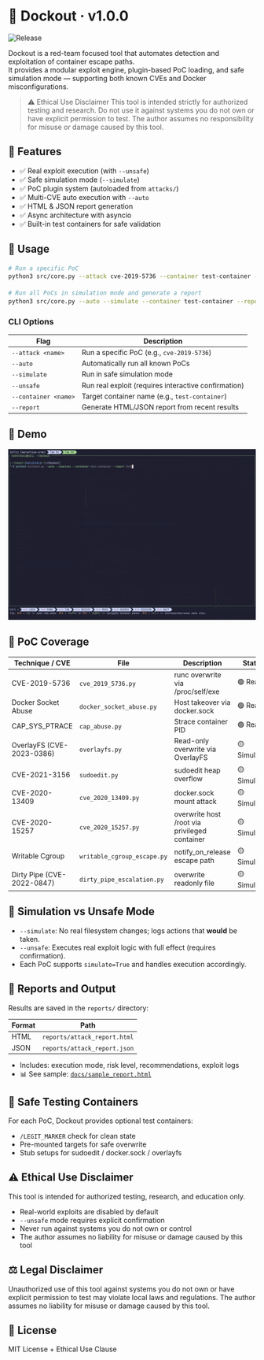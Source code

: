 # 🐳 Dockout · v1.0.0
![Release](https://img.shields.io/github/v/release/schoi1337/dockout?style=flat-square)

Dockout is a red-team focused tool that automates detection and exploitation of container escape paths.  
It provides a modular exploit engine, plugin-based PoC loading, and safe simulation mode — supporting both known CVEs and Docker misconfigurations.

> ⚠️ Ethical Use Disclaimer
This tool is intended strictly for authorized testing and research.
Do not use it against systems you do not own or have explicit permission to test.
The author assumes no responsibility for misuse or damage caused by this tool.



## 🚀 Features

- ✅ Real exploit execution (with `--unsafe`)
- ✅ Safe simulation mode (`--simulate`)
- ✅ PoC plugin system (autoloaded from `attacks/`)
- ✅ Multi-CVE auto execution with `--auto`
- ✅ HTML & JSON report generation
- ✅ Async architecture with asyncio
- ✅ Built-in test containers for safe validation


## 🧠 Usage

```bash
# Run a specific PoC
python3 src/core.py --attack cve-2019-5736 --container test-container --unsafe

# Run all PoCs in simulation mode and generate a report
python3 src/core.py --auto --simulate --container test-container --report html
```

### CLI Options

| Flag | Description |
|------|-------------|
| `--attack <name>` | Run a specific PoC (e.g., `cve-2019-5736`) |
| `--auto` | Automatically run all known PoCs |
| `--simulate` | Run in safe simulation mode |
| `--unsafe` | Run real exploit (requires interactive confirmation) |
| `--container <name>` | Target container name (e.g., `test-container`) |
| `--report` | Generate HTML/JSON report from recent results |

## 🎥 Demo

![Simulated Demo](docs/simulated_demo.gif)


## 🔬 PoC Coverage

| Technique / CVE              | File                           | Description                                 | Status        |
|-----------------------------|--------------------------------|---------------------------------------------|---------------|
| CVE-2019-5736               | `cve_2019_5736.py`             | runc overwrite via /proc/self/exe           | 🟢 Real        |
| Docker Socket Abuse         | `docker_socket_abuse.py`       | Host takeover via docker.sock               | 🟢 Real        |
| CAP_SYS_PTRACE              | `cap_abuse.py`                 | Strace container PID                        | 🟢 Real        |
| OverlayFS (CVE-2023-0386)   | `overlayfs.py`                 | Read-only overwrite via OverlayFS           | 🟡 Simulated   |
| CVE-2021-3156               | `sudoedit.py`                  | sudoedit heap overflow                      | 🟡 Simulated   |
| CVE-2020-13409              | `cve_2020_13409.py`            | docker.sock mount attack                    | 🟡 Simulated   |
| CVE-2020-15257              | `cve_2020_15257.py`            | overwrite host /root via privileged container | 🟡 Simulated |
| Writable Cgroup             | `writable_cgroup_escape.py`    | notify_on_release escape path               | 🟡 Simulated   |
| Dirty Pipe (CVE-2022-0847)  | `dirty_pipe_escalation.py`     | overwrite readonly file                     | 🟡 Simulated   |

## 🧪 Simulation vs Unsafe Mode

- `--simulate`: No real filesystem changes; logs actions that **would** be taken.
- `--unsafe`: Executes real exploit logic with full effect (requires confirmation).
- Each PoC supports `simulate=True` and handles execution accordingly.


## 📂 Reports and Output

Results are saved in the `reports/` directory:

| Format | Path |
|--------|------|
| HTML | `reports/attack_report.html` |
| JSON | `reports/attack_report.json` |

- Includes: execution mode, risk level, recommendations, exploit logs  
- 📊 See sample: [`docs/sample_report.html`](docs/attack_report.html)


## 🧪 Safe Testing Containers

For each PoC, Dockout provides optional test containers:
- `/LEGIT_MARKER` check for clean state
- Pre-mounted targets for safe overwrite
- Stub setups for sudoedit / docker.sock / overlayfs


## ⚠️ Ethical Use Disclaimer

This tool is intended for authorized testing, research, and education only.

- Real-world exploits are disabled by default
- `--unsafe` mode requires explicit confirmation
- Never run against systems you do not own or control
- The author assumes no liability for misuse or damage caused by this tool

## ⚖️ Legal Disclaimer

Unauthorized use of this tool against systems you do not own or have explicit permission to test may violate local laws and regulations. 
The author assumes no liability for misuse or damage caused by this tool.

## 📜 License

MIT License + Ethical Use Clause
